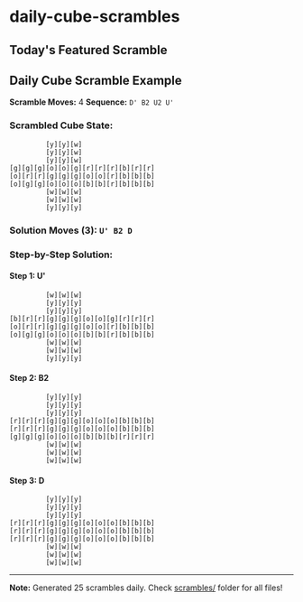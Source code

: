 # daily-cube-scrambles

## Today's Featured Scramble
## Daily Cube Scramble Example
**Scramble Moves:** 4
**Sequence:** `D' B2 U2 U'`

### Scrambled Cube State:
```
         [y][y][w]
         [y][y][w]
         [y][y][w]
[g][g][g][o][o][g][r][r][r][b][r][r]
[o][r][r][g][g][g][o][o][r][b][b][b]
[o][g][g][o][o][o][b][b][r][b][b][b]
         [w][w][w]
         [w][w][w]
         [y][y][y]

```

### Solution Moves (3): `U' B2 D`

### Step-by-Step Solution:
#### Step 1: U'
```
         [w][w][w]
         [y][y][y]
         [y][y][y]
[b][r][r][g][g][g][o][o][g][r][r][r]
[o][r][r][g][g][g][o][o][r][b][b][b]
[o][g][g][o][o][o][b][b][r][b][b][b]
         [w][w][w]
         [w][w][w]
         [y][y][y]

```

#### Step 2: B2
```
         [y][y][y]
         [y][y][y]
         [y][y][y]
[r][r][r][g][g][g][o][o][o][b][b][b]
[r][r][r][g][g][g][o][o][o][b][b][b]
[g][g][g][o][o][o][b][b][b][r][r][r]
         [w][w][w]
         [w][w][w]
         [w][w][w]

```

#### Step 3: D
```
         [y][y][y]
         [y][y][y]
         [y][y][y]
[r][r][r][g][g][g][o][o][o][b][b][b]
[r][r][r][g][g][g][o][o][o][b][b][b]
[r][r][r][g][g][g][o][o][o][b][b][b]
         [w][w][w]
         [w][w][w]
         [w][w][w]

```

---
**Note:** Generated 25 scrambles daily. Check [scrambles/](scrambles/) folder for all files!
